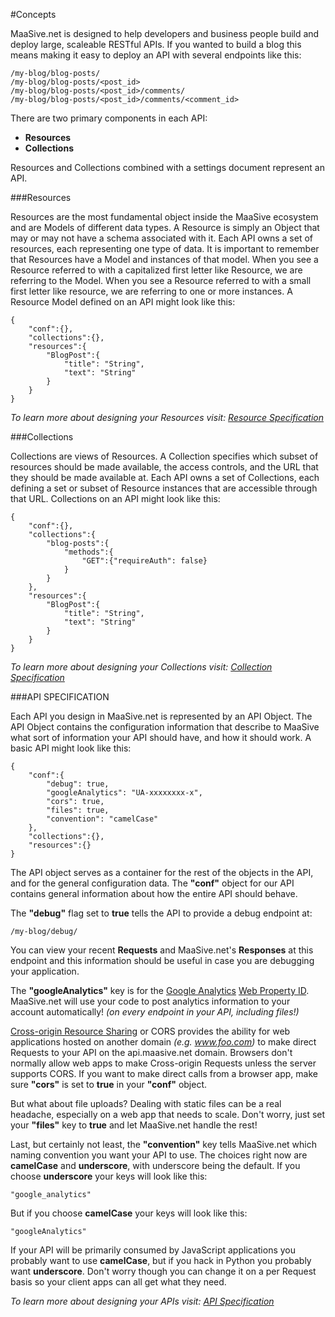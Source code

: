 #Concepts

MaaSive.net is designed to help developers and business people build and deploy large, scaleable RESTful APIs.  If you wanted to build a blog this means making it easy to deploy an API with several endpoints like this:

    /my-blog/blog-posts/
    /my-blog/blog-posts/<post_id>
    /my-blog/blog-posts/<post_id>/comments/
    /my-blog/blog-posts/<post_id>/comments/<comment_id>

There are two primary components in each API:

- **Resources**
- **Collections**

Resources and Collections combined with a settings document represent an API.

###Resources

Resources are the most fundamental object inside the MaaSive ecosystem and are Models of different data types.  A Resource is simply an Object that may or may not have a schema associated with it.  Each API owns a set of resources, each representing one type of data.  It is important to remember that Resources have a Model and instances of that model.  When you see a Resource referred to with a capitalized first letter like Resource, we are referring to the Model.  When you see a Resource referred to with a small first letter like resource, we are referring to one or more instances.  A Resource Model defined on an API might look like this:

    {
        "conf":{},
        "collections":{},
        "resources":{
            "BlogPost":{
                "title": "String",
                "text": "String"
            }
        }
    }

*To learn more about designing your Resources visit: [Resource Specification](#/docs/specification/resources.md)*

###Collections

Collections are views of Resources.  A Collection specifies which subset of resources should be made available, the access controls, and the URL that they should be made available at.  Each API owns a set of Collections, each defining a set or subset of Resource instances that are accessible through that URL.  Collections on an API might look like this:

    {
        "conf":{},
        "collections":{
            "blog-posts":{
                "methods":{
                    "GET":{"requireAuth": false}
                }
            }
        },
        "resources":{
            "BlogPost":{
                "title": "String",
                "text": "String"
            }
        }
    }

*To learn more about designing your Collections visit: [Collection Specification](#/docs/specification/collections.md)*

###API SPECIFICATION

Each API you design in MaaSive.net is represented by an API Object.  The API Object contains the configuration information that describe to MaaSive what sort of information your API should have, and how it should work.  A basic API might look like this:

    {
        "conf":{
            "debug": true,
            "googleAnalytics": "UA-xxxxxxxx-x",
            "cors": true,
            "files": true,
            "convention": "camelCase"
        },
        "collections":{},
        "resources":{}
    }

The API object serves as a container for the rest of the objects in the API, and for the general configuration data.  The **"conf"** object for our API contains general information about how the entire API should behave.

The **"debug"** flag set to **true** tells the API to provide a debug endpoint at:

    /my-blog/debug/

You can view your recent **Requests** and MaaSive.net's **Responses** at this endpoint and this information should be useful in case you are debugging your application.

The **"googleAnalytics"** key is for the [Google Analytics](http://www.google.com/analytics/) [Web Property ID](https://support.google.com/analytics/answer/1008015?hl=en&ref_topic=1727146).  MaaSive.net will use your code to post analytics information to your account automatically! *(on every endpoint in your API, including files!)*

[Cross-origin Resource Sharing](http://en.wikipedia.org/wiki/Cross-origin_resource_sharing) or CORS provides the ability for web applications hosted on another domain *(e.g. www.foo.com)* to make direct Requests to your API on the api.maasive.net domain.  Browsers don't normally allow web apps to make Cross-origin Requests unless the server supports CORS.  If you want to make direct calls from a browser app, make sure **"cors"** is set to **true** in your **"conf"** object.

But what about file uploads?  Dealing with static files can be a real headache, especially on a web app that needs to scale.  Don't worry, just set your **"files"** key to **true** and let MaaSive.net handle the rest!

Last, but certainly not least, the **"convention"** key tells MaaSive.net which naming convention you want your API to use.  The choices right now are **camelCase** and **underscore**, with underscore being the default.  If you choose **underscore** your keys will look like this:

    "google_analytics"

But if you choose **camelCase** your keys will look like this:

    "googleAnalytics"

If your API will be primarily consumed by JavaScript applications you probably want to use **camelCase**, but if you hack in Python you probably want **underscore**.  Don't worry though you can change it on a per Request basis so your client apps can all get what they need.

*To learn more about designing your APIs visit: [API Specification](#/docs/specification/api-spec.md)*


